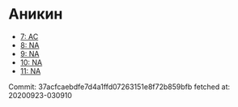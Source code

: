 # Аникин
- [7: AC](7.md)
- [8: NA](8.md)
- [9: NA](9.md)
- [10: NA](10.md)
- [11: NA](11.md)

Commit: 37acfcaebdfe7d4a1ffd07263151e8f72b859bfb
 fetched at: 20200923-030910
